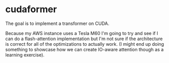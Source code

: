 # cudaformer

The goal is to implement a transformer on CUDA. 

Because my AWS instance uses a Tesla M60 I'm going to try and see if I can do a flash-attention implementation but I'm not sure if the architecture is correct for all of the optimizations to actually work. (I might end up doing something to showcase how we can create IO-aware attention though as a learning exercise). 


